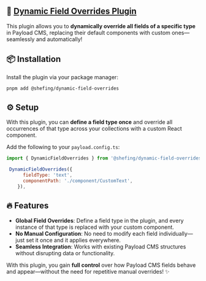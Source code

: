 ## 🔗 [Dynamic Field Overrides Plugin](./src/index.ts)  

This plugin allows you to **dynamically override all fields of a specific type** in Payload CMS, replacing their default components with custom ones—seamlessly and automatically!  

## 📦 Installation  

Install the plugin via your package manager:  

```bash
pnpm add @shefing/dynamic-field-overrides
```  

## ⚙️ Setup  

With this plugin, you can **define a field type once** and override all occurrences of that type across your collections with a custom React component.  

Add the following to your `payload.config.ts`:  

```javascript
import { DynamicFieldOverrides } from '@shefing/dynamic-field-overrides';

 DynamicFieldOverrides({
      fieldType: 'text',
      componentPath: './component/CustomText',
    }),
```  

## 🔥 Features  

- **Global Field Overrides**: Define a field type in the plugin, and every instance of that type is replaced with your custom component.  
- **No Manual Configuration**: No need to modify each field individually—just set it once and it applies everywhere.  
- **Seamless Integration**: Works with existing Payload CMS structures without disrupting data or functionality.  

With this plugin, you gain **full control** over how Payload CMS fields behave and appear—without the need for repetitive manual overrides! ✨
